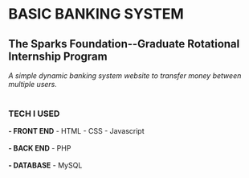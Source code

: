 # BASIC BANKING SYSTEM
## The Sparks Foundation--Graduate Rotational Internship Program
*A simple dynamic banking system website to transfer money between multiple users.* <br/> <br/>
### TECH I USED
**- FRONT END**
    - HTML
    - CSS
    - Javascript <br/> <br/>
**- BACK END**
    - PHP <br/> <br/>
**- DATABASE**
    - MySQL <br/> <br/>
